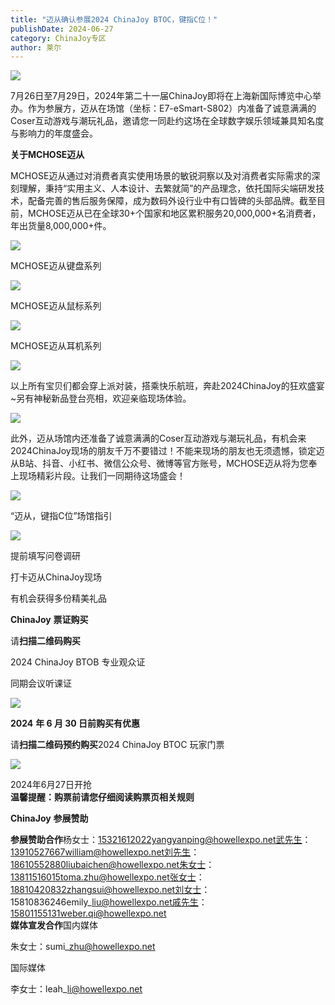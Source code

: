 ```yaml
---
title: "迈从确认参展2024 ChinaJoy BTOC，键指C位！"
publishDate: 2024-06-27
category: ChinaJoy专区
author: 莱尔
---
```


![](https://ec-net-1251389766.cos.ap-shanghai.myqcloud.com/wp-content/uploads/2024/06/20240627210712680.jpg)

7月26日至7月29日，2024年第二十一届ChinaJoy即将在上海新国际博览中心举办。作为参展方，迈从在场馆（坐标：E7-eSmart-S802）内准备了诚意满满的Coser互动游戏与潮玩礼品，邀请您一同赴约这场在全球数字娱乐领域兼具知名度与影响力的年度盛会。

**关于MCHOSE迈从**

MCHOSE迈从通过对消费者真实使用场景的敏锐洞察以及对消费者实际需求的深刻理解，秉持“实用主义、人本设计、去繁就简”的产品理念，依托国际尖端研发技术，配备完善的售后服务保障，成为数码外设行业中有口皆碑的头部品牌。截至目前，MCHOSE迈从已在全球30+个国家和地区累积服务20,000,000+名消费者，年出货量8,000,000+件。

![](https://ec-net-1251389766.cos.ap-shanghai.myqcloud.com/wp-content/uploads/2024/06/20240627210725913.jpg)

MCHOSE迈从键盘系列

![](https://ec-net-1251389766.cos.ap-shanghai.myqcloud.com/wp-content/uploads/2024/06/20240627210742336-249x1024.jpg)

MCHOSE迈从鼠标系列

![](https://ec-net-1251389766.cos.ap-shanghai.myqcloud.com/wp-content/uploads/2024/06/20240627210750716-664x1024.jpg)

MCHOSE迈从耳机系列

![](https://ec-net-1251389766.cos.ap-shanghai.myqcloud.com/wp-content/uploads/2024/06/20240627210759137-1024x526.jpg)

以上所有宝贝们都会穿上派对装，搭乘快乐航班，奔赴2024ChinaJoy的狂欢盛宴~另有神秘新品登台亮相，欢迎亲临现场体验。

![](https://ec-net-1251389766.cos.ap-shanghai.myqcloud.com/wp-content/uploads/2024/06/20240627210806292-633x1024.jpg)

此外，迈从场馆内还准备了诚意满满的Coser互动游戏与潮玩礼品，有机会来2024ChinaJoy现场的朋友千万不要错过！不能来现场的朋友也无须遗憾，锁定迈从B站、抖音、小红书、微信公众号、微博等官方账号，MCHOSE迈从将为您奉上现场精彩片段。让我们一同期待这场盛会！

![](https://ec-net-1251389766.cos.ap-shanghai.myqcloud.com/wp-content/uploads/2024/06/20240627210813768-1024x526.png)

“迈从，键指C位”场馆指引

![](https://ec-net-1251389766.cos.ap-shanghai.myqcloud.com/wp-content/uploads/2024/06/20240627210815334.jpg)

提前填写问卷调研

打卡迈从ChinaJoy现场

有机会获得多份精美礼品

**ChinaJoy** **票证购买**

  
请**扫描二维码购买**

2024 ChinaJoy BTOB 专业观众证

同期会议听课证

![](https://ec-net-1251389766.cos.ap-shanghai.myqcloud.com/wp-content/uploads/2024/06/20240627210837773.png)

**2024** **年 6 月 30 日前购买有优惠**

请**扫描二维码预约购买**2024 ChinaJoy BTOC 玩家门票

![](https://ec-net-1251389766.cos.ap-shanghai.myqcloud.com/wp-content/uploads/2024/06/20240627210849345-1024x1024.png)

2024年6月27日开抢  
**温馨提醒：购票前请您仔细阅读购票页相关规则**

**ChinaJoy** **参展赞助**

**参展赞助合作**杨女士：15321612022yangyanping@howellexpo.net武先生：13910527667william@howellexpo.net刘先生：18610552880liubaichen@howellexpo.net朱女士：13811516015toma.zhu@howellexpo.net张女士：18810420832zhangsui@howellexpo.net刘女士：15810836246emily\_liu@howellexpo.net戚先生：15801155131weber.qi@howellexpo.net  
**媒体宣发合作**国内媒体

朱女士：sumi\_zhu@howellexpo.net

国际媒体

李女士：leah\_li@howellexpo.net
